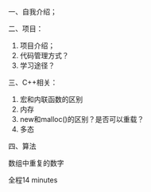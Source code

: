 一、自我介绍；

二、项目：

1. 项目介绍；
2. 代码管理方式？
3. 学习途径？

三、C++相关：

1. 宏和内联函数的区别
2. 内存
3. new和malloc()的区别？是否可以重载？
4. 多态

四、算法

数组中重复的数字

全程14 minutes